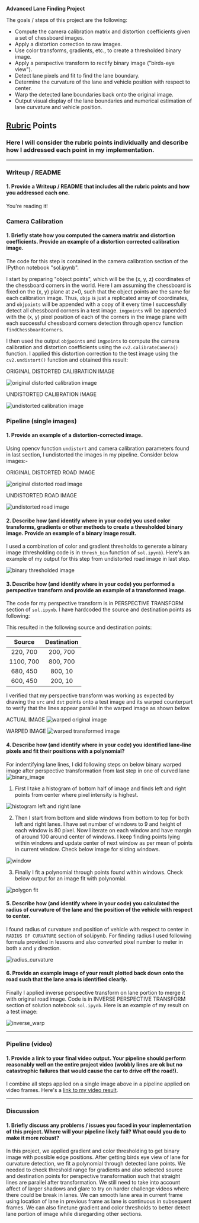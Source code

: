 **Advanced Lane Finding Project**

The goals / steps of this project are the following:

* Compute the camera calibration matrix and distortion coefficients given a set of chessboard images.
* Apply a distortion correction to raw images.
* Use color transforms, gradients, etc., to create a thresholded binary image.
* Apply a perspective transform to rectify binary image ("birds-eye view").
* Detect lane pixels and fit to find the lane boundary.
* Determine the curvature of the lane and vehicle position with respect to center.
* Warp the detected lane boundaries back onto the original image.
* Output visual display of the lane boundaries and numerical estimation of lane curvature and vehicle position.

[//]: # (Image References)

[image1]: ./camera_cal/calibration1.jpg "distorted camera calibration image"
[image2]: ./output_images/cal1.png "undistorted camera calibration image"
[image3]: ./test_images/straight_lines1.jpg "distorted road image"
[image4]: ./output_images/cal2.png "undistorted road image"
[image5]: ./output_images/binary.png "binary thresholded image"
[image6]: ./output_images/warp_original.png "warped original image"
[image7]: ./output_images/warp_perspective.png "warped transformed image"
[image8]: ./output_images/histogram.png "histogram"
[image9]: ./output_images/window.png "window for lane detection"
[image10]: ./output_images/poly.png "polygon fit in lane curvature"
[image11]: ./output_images/radius.png "polygon fit in lane curvature"
[image12]: ./output_images/inverse.png "inverse perspective of detected lane back to orignal image"
[image13]: ./output_images/binary_warp.png "binary perspective transformation"
[video1]: ./project_output.mp4 "Video"

## [Rubric](https://review.udacity.com/#!/rubrics/571/view) Points

### Here I will consider the rubric points individually and describe how I addressed each point in my implementation.  

---

### Writeup / README

#### 1. Provide a Writeup / README that includes all the rubric points and how you addressed each one. 

You're reading it!

### Camera Calibration

#### 1. Briefly state how you computed the camera matrix and distortion coefficients. Provide an example of a distortion corrected calibration image.

The code for this step is contained in the camera calibration section of the IPython notebook "sol.ipynb".  

I start by preparing "object points", which will be the (x, y, z) coordinates of the chessboard corners in the world. Here I am assuming the chessboard is fixed on the (x, y) plane at z=0, such that the object points are the same for each calibration image.  Thus, `objp` is just a replicated array of coordinates, and `objpoints` will be appended with a copy of it every time I successfully detect all chessboard corners in a test image.  `imgpoints` will be appended with the (x, y) pixel position of each of the corners in the image plane with each successful chessboard corners detection through opencv function `findChessboardCorners`.  

I then used the output `objpoints` and `imgpoints` to compute the camera calibration and distortion coefficients using the `cv2.calibrateCamera()` function.  I applied this distortion correction to the test image using the `cv2.undistort()` function and obtained this result:

ORIGINAL DISTORTED CALIBRATION IMAGE

![original distorted calibration image][image1]

UNDISTORTED CALIBRATION IMAGE

![undistorted calibration image][image2]


### Pipeline (single images)

#### 1. Provide an example of a distortion-corrected image.

Using opencv function `undistort` and camera calibration parameters found in last section, I undistorted the images in my pipeline. Consider below images:-

ORIGINAL DISTORTED ROAD IMAGE

![original distorted road image][image3]

UNDISTORTED ROAD IMAGE

![undistorted road image][image4]


#### 2. Describe how (and identify where in your code) you used color transforms, gradients or other methods to create a thresholded binary image.  Provide an example of a binary image result.

I used a combination of color and gradient thresholds to generate a binary image (thresholding code is in `thresh_bin` function of `sol.ipynb`). Here's an example of my output for this step from undistorted road image in last step.

![binary thresholded image][image5]

#### 3. Describe how (and identify where in your code) you performed a perspective transform and provide an example of a transformed image.

The code for my perspective transform is in PERSPECTIVE TRANSFORM section of `sol.ipynb`. I have hardcoded the source and destination points as following:  

This resulted in the following source and destination points:

| Source        | Destination   | 
|:-------------:|:-------------:| 
| 220, 700      | 200, 700      | 
| 1100, 700     | 800, 700      |
| 680, 450      | 800, 10       |
| 600, 450      | 200, 10       |

I verified that my perspective transform was working as expected by drawing the `src` and `dst` points onto a test image and its warped counterpart to verify that the lines appear parallel in the warped image as shown below.

ACTUAL IMAGE
![warped original image][image6]

WARPED IMAGE
![warped transformed image][image7]

#### 4. Describe how (and identify where in your code) you identified lane-line pixels and fit their positions with a polynomial?

For indentifying lane lines, I did following steps on below binary warped image after perspective transformation from last step in one of curved lane   
![binary_image][image13]


1) First I take a histogram of bottom half of image and finds left and right points from center where pixel intensity is highest.

![histogram left and right lane][image8]

2) Then I start from bottom and slide windows from bottom to top for both left and right lanes. I have set number of windows to 9 and height of each window is 80 pixel. Now I iterate on each window and have margin of around 100 around center of windows. I keep finding points lying within windows and update center of next window as per mean of points in current window. Check below image for sliding windows.

![window][image9]

3) Finally I fit a polynomial through points found within windows. Check below output for an image fit with polynomial. 

![polygon fit][image10]


#### 5. Describe how (and identify where in your code) you calculated the radius of curvature of the lane and the position of the vehicle with respect to center.

I found radius of curvature and position of vehicle with respect to center in `RADIUS OF CURVATURE` section of sol.ipynb. For finding radius I used following formula provided in lessons and also converted pixel number to meter in both x and y direction.   

![radius_curvature][image11]

#### 6. Provide an example image of your result plotted back down onto the road such that the lane area is identified clearly.

Finally I applied inverse perspective transform on lane portion to merge it with original road image. Code is in INVERSE PERSPECTIVE TRANSFORM section of solution notebook `sol.ipynb`. Here is an example of my result on a test image:

![inverse_warp][image12]

---

### Pipeline (video)

#### 1. Provide a link to your final video output.  Your pipeline should perform reasonably well on the entire project video (wobbly lines are ok but no catastrophic failures that would cause the car to drive off the road!).

I combine all steps applied on a single image above in a pipeline applied on video frames. Here's a [link to my video result](./project_output.mp4).

---

### Discussion

#### 1. Briefly discuss any problems / issues you faced in your implementation of this project.  Where will your pipeline likely fail?  What could you do to make it more robust?

In this project, we applied gradient and color thresholding to get binary image with possible edge positions. After getting birds eye view of lane for curvature detection, we fit a polynomial through detected lane points. We needed to check threshold range for gradients and also selected source and destination points for perspective transformation such that straight lines are parallel after transformation. We still need to take into account affect of larger shadows and glare to try on harder challenge videos where there could be break in lanes. We can smooth lane area in current frame using location of lane in previous frame as lane is continuous in subsequent frames. We can also finetune gradient and color thresholds to better detect lane portion of image while disregarding other sections.
